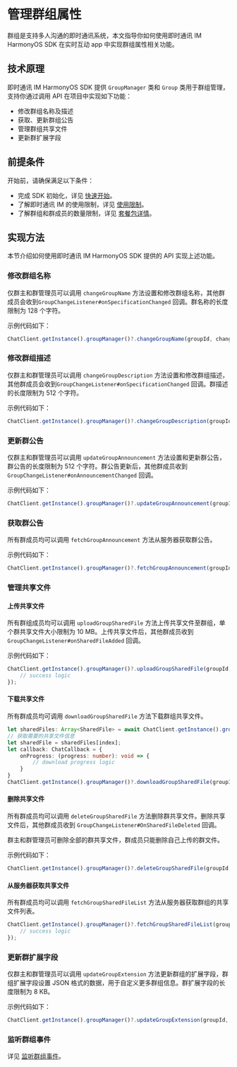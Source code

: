 # 管理群组属性

<Toc />

群组是支持多人沟通的即时通讯系统，本文指导你如何使用即时通讯 IM HarmonyOS SDK 在实时互动 app 中实现群组属性相关功能。

## 技术原理

即时通讯 IM HarmonyOS SDK 提供 `GroupManager` 类和 `Group` 类用于群组管理，支持你通过调用 API 在项目中实现如下功能：

- 修改群组名称及描述
- 获取、更新群组公告
- 管理群组共享文件
- 更新群扩展字段

## 前提条件

开始前，请确保满足以下条件：

- 完成 SDK 初始化，详见 [快速开始](quickstart.html)。
- 了解即时通讯 IM 的使用限制，详见 [使用限制](limitation.html)。
- 了解群组和群成员的数量限制，详见 [套餐包详情](billing_strategy.html)。

## 实现方法

本节介绍如何使用即时通讯 IM HarmonyOS SDK 提供的 API 实现上述功能。

### 修改群组名称

仅群主和群管理员可以调用 `changeGroupName` 方法设置和修改群组名称，其他群成员会收到`GroupChangeListener#onSpecificationChanged` 回调。群名称的长度限制为 128 个字符。

示例代码如下：

```typescript
ChatClient.getInstance().groupManager()?.changeGroupName(groupId, changedGroupName).then(res => console.log(res.groupName()));
```

### 修改群组描述

仅群主和群管理员可以调用 `changeGroupDescription` 方法设置和修改群组描述，其他群成员会收到`GroupChangeListener#onSpecificationChanged` 回调。群描述的长度限制为 512 个字符。

示例代码如下：

```typescript
ChatClient.getInstance().groupManager()?.changeGroupDescription(groupId, description).then(res => console.log(res.description()));
```

### 更新群公告

仅群主和群管理员可以调用 `updateGroupAnnouncement` 方法设置和更新群公告，群公告的长度限制为 512 个字符。群公告更新后，其他群成员收到 `GroupChangeListener#onAnnouncementChanged` 回调。

示例代码如下：

```typescript
ChatClient.getInstance().groupManager()?.updateGroupAnnouncement(groupId, announcement).then(res => console.log(res.announcement()));
```

### 获取群公告

所有群成员均可以调用 `fetchGroupAnnouncement` 方法从服务器获取群公告。

示例代码如下：

```typescript
ChatClient.getInstance().groupManager()?.fetchGroupAnnouncement(groupId).then(res => console.log(res.announcement()));
```

### 管理共享文件

#### 上传共享文件

所有群组成员均可以调用 `uploadGroupSharedFile` 方法上传共享文件至群组，单个群共享文件大小限制为 10 MB。上传共享文件后，其他群成员收到 `GroupChangeListener#onSharedFileAdded` 回调。

示例代码如下：

```typescript
ChatClient.getInstance().groupManager()?.uploadGroupSharedFile(groupId, filePath, callBack).then((res: SharedFile)=> {
    // success logic
});
```

#### 下载共享文件

所有群成员均可调用 `downloadGroupSharedFile` 方法下载群组共享文件。

```typescript
let sharedFiles: Array<SharedFile> = await ChatClient.getInstance().groupManager()?.fetchGroupSharedFileList(groupId, pageNum, pageSize);
// 获取需要的共享文件信息
let sharedFile = sharedFiles[index];
let callback: ChatCallback = {
    onProgress: (progress: number): void => {
        // download progress logic
    }
}
ChatClient.getInstance().groupManager()?.downloadGroupSharedFile(groupId, sharedFile.getFileId(), savePath, callback).then(()=> console.log("download success"));
```

#### 删除共享文件

所有群成员均可以调用 `deleteGroupSharedFile` 方法删除群共享文件。删除共享文件后，其他群成员收到 `GroupChangeListener#OnSharedFileDeleted` 回调。

群主和群管理员可删除全部的群共享文件，群成员只能删除自己上传的群文件。

示例代码如下：

```typescript
ChatClient.getInstance().groupManager()?.deleteGroupSharedFile(groupId, fileId).then(()=> console.log("delete success"));
```

#### 从服务器获取共享文件

所有群成员均可以调用 `fetchGroupSharedFileList` 方法从服务器获取群组的共享文件列表。

```typescript
ChatClient.getInstance().groupManager()?.fetchGroupSharedFileList(groupId, pageNum, pageSize).then((res)=> {
    // success logic
});
```

### 更新群扩展字段

仅群主和群管理员可以调用 `updateGroupExtension` 方法更新群组的扩展字段，群组扩展字段设置 JSON 格式的数据，用于自定义更多群组信息。群扩展字段的长度限制为 8 KB。

示例代码如下：

```typescript
ChatClient.getInstance().groupManager()?.updateGroupExtension(groupId, extension).then(res => console.log(res.extension()));
```

### 监听群组事件

详见 [监听群组事件](group_manage.html#监听群组事件)。
